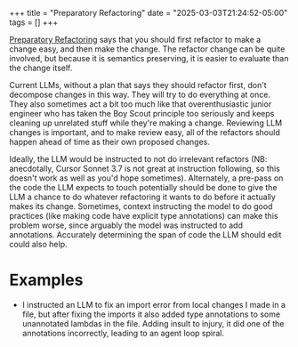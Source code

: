 +++
title = "Preparatory Refactoring"
date = "2025-03-03T21:24:52-05:00"
tags = []
+++

[Preparatory Refactoring](https://martinfowler.com/articles/preparatory-refactoring-example.html)
says that you should first refactor to make a change easy, and then make the
change.  The refactor change can be quite involved, but because it is
semantics preserving, it is easier to evaluate than the change itself.

Current LLMs, without a plan that says they should refactor first, don't
decompose changes in this way.  They will try to do everything at once.  They
also sometimes act a bit too much like that overenthusiastic junior engineer
who has taken the Boy Scout principle too seriously and keeps cleaning up
unrelated stuff while they're making a change.  Reviewing LLM changes is
important, and to make review easy, all of the refactors should happen ahead
of time as their own proposed changes.

Ideally, the LLM would be instructed to not do irrelevant refactors (NB:
anecdotally, Cursor Sonnet 3.7 is not great at instruction following, so this
doesn't work as well as you'd hope sometimes).  Alternately, a pre-pass on the
code the LLM expects to touch potentially should be done to give the LLM a
chance to do whatever refactoring it wants to do before it actually makes its
change.  Sometimes, context instructing the model to do good practices (like
making code have explicit type annotations) can make this problem worse, since
arguably the model was instructed to add annotations.  Accurately determining
the span of code the LLM should edit could also help.

# Examples

- I instructed an LLM to fix an import error from local changes I made in a
  file, but after fixing the imports it also added type annotations to some
  unannotated lambdas in the file.  Adding insult to injury, it did one of the
  annotations incorrectly, leading to an agent loop spiral.
